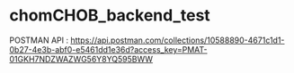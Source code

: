 # chomCHOB_backend_test

POSTMAN API : https://api.postman.com/collections/10588890-4671c1d1-0b27-4e3b-abf0-e5461dd1e36d?access_key=PMAT-01GKH7NDZWAZWG56Y8YQ595BWW
